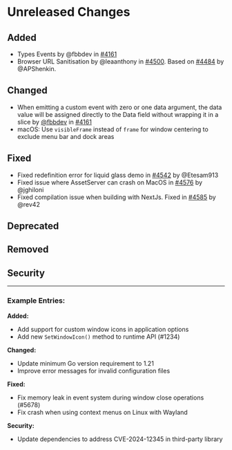 # Unreleased Changes

<!--
This file is used to collect changelog entries for the next v3-alpha release.
Add your changes under the appropriate sections below.

Guidelines:
- Follow the "Keep a Changelog" format (https://keepachangelog.com/)
- Write clear, concise descriptions of changes
- Include the impact on users when relevant
- Use present tense ("Add feature" not "Added feature")
- Reference issue/PR numbers when applicable

This file is automatically processed by the nightly release workflow.
After processing, the content will be moved to the main changelog and this file will be reset.
-->

## Added
<!-- New features, capabilities, or enhancements -->
- Types Events by @fbbdev in [#4161](https://github.com/wailsapp/wails/pull/4161)
- Browser URL Sanitisation by @leaanthony in [#4500](https://github.dev/wailsapp/wails/pull/4500). Based on [#4484](https://github.com/wailsapp/wails/pull/4484) by @APShenkin.

## Changed
<!-- Changes in existing functionality -->
- When emitting a custom event with zero or one data argument, the data value will be assigned directly to the Data field without wrapping it in a slice by [@fbbdev](https://github.com/fbbdev) in [#4161](https://github.com/wailsapp/wails/pull/4161)
- macOS: Use `visibleFrame` instead of `frame` for window centering to exclude menu bar and dock areas

## Fixed
<!-- Bug fixes -->
- Fixed redefinition error for liquid glass demo in [#4542](https://github.com/wailsapp/wails/pull/4542) by @Etesam913
- Fixed issue where AssetServer can crash on MacOS in [#4576](https://github.com/wailsapp/wails/pull/4576) by @jghiloni
- Fixed compilation issue when building with NextJs. Fixed in [#4585](https://github.com/wailsapp/wails/pull/4585) by @rev42

## Deprecated
<!-- Soon-to-be removed features -->

## Removed
<!-- Features removed in this release -->

## Security
<!-- Security-related changes -->

---

### Example Entries:

**Added:**

- Add support for custom window icons in application options
- Add new `SetWindowIcon()` method to runtime API (#1234)

**Changed:**

- Update minimum Go version requirement to 1.21
- Improve error messages for invalid configuration files

**Fixed:**

- Fix memory leak in event system during window close operations (#5678)
- Fix crash when using context menus on Linux with Wayland

**Security:**

- Update dependencies to address CVE-2024-12345 in third-party library
